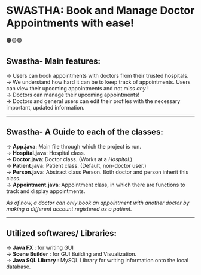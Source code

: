 # SWASTHA: Book and Manage Doctor Appointments with ease!

🟠🟡🟢

 ## Swastha- Main features:

-> Users can book appointments with doctors from their trusted hospitals.<br>
-> We understand how hard it can be to keep track of appointments. Users can view their upcoming appointments and not miss _any_ !<br>
-> Doctors can manage their upcoming appointments!<br>
-> Doctors and general users can edit their profiles with the necessary important, updated information.<br>

---

## Swastha- A Guide to each of the classes:

-> **App.java**: Main file through which the project is run. <br>
-> **Hospital.java**: Hospital class.<br>
-> **Doctor.java**: Doctor class. (Works at a _Hospital_.)<br>
-> **Patient.java**: Patient class. (Default, non-doctor user.)<br>
-> **Person.java**: Abstract class Person. Both doctor and person inherit this class.<br>
-> **Appointment.java**: Appointment class, in which there are functions to track and display appointments.<br>

_As of now, a doctor can only book an appointment with another doctor by making a different account registered as a patient._

---

## Utilized softwares/ Libraries:

-> **Java FX** : for writing GUI<br>
-> **Scene Builder** : for GUI Building and Visualization.<br>
-> **Java SQL Library** : MySQL Library for writing information onto the local database.<br>

